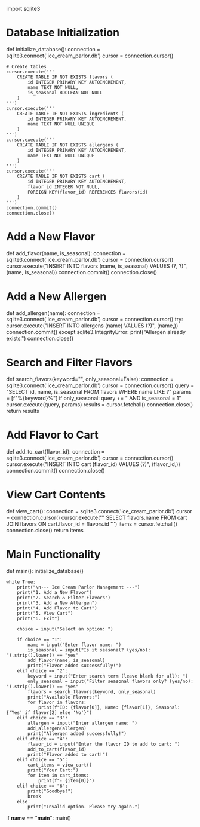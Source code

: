 import sqlite3

# Database Initialization
def initialize_database():
    connection = sqlite3.connect('ice_cream_parlor.db')
    cursor = connection.cursor()
    
    # Create tables
    cursor.execute('''
        CREATE TABLE IF NOT EXISTS flavors (
            id INTEGER PRIMARY KEY AUTOINCREMENT,
            name TEXT NOT NULL,
            is_seasonal BOOLEAN NOT NULL
        )
    ''')
    cursor.execute('''
        CREATE TABLE IF NOT EXISTS ingredients (
            id INTEGER PRIMARY KEY AUTOINCREMENT,
            name TEXT NOT NULL UNIQUE
        )
    ''')
    cursor.execute('''
        CREATE TABLE IF NOT EXISTS allergens (
            id INTEGER PRIMARY KEY AUTOINCREMENT,
            name TEXT NOT NULL UNIQUE
        )
    ''')
    cursor.execute('''
        CREATE TABLE IF NOT EXISTS cart (
            id INTEGER PRIMARY KEY AUTOINCREMENT,
            flavor_id INTEGER NOT NULL,
            FOREIGN KEY(flavor_id) REFERENCES flavors(id)
        )
    ''')
    connection.commit()
    connection.close()

# Add a New Flavor
def add_flavor(name, is_seasonal):
    connection = sqlite3.connect('ice_cream_parlor.db')
    cursor = connection.cursor()
    cursor.execute("INSERT INTO flavors (name, is_seasonal) VALUES (?, ?)", (name, is_seasonal))
    connection.commit()
    connection.close()

# Add a New Allergen
def add_allergen(name):
    connection = sqlite3.connect('ice_cream_parlor.db')
    cursor = connection.cursor()
    try:
        cursor.execute("INSERT INTO allergens (name) VALUES (?)", (name,))
        connection.commit()
    except sqlite3.IntegrityError:
        print("Allergen already exists.")
    connection.close()

# Search and Filter Flavors
def search_flavors(keyword="", only_seasonal=False):
    connection = sqlite3.connect('ice_cream_parlor.db')
    cursor = connection.cursor()
    query = "SELECT id, name, is_seasonal FROM flavors WHERE name LIKE ?"
    params = [f"%{keyword}%"]
    if only_seasonal:
        query += " AND is_seasonal = 1"
    cursor.execute(query, params)
    results = cursor.fetchall()
    connection.close()
    return results

# Add Flavor to Cart
def add_to_cart(flavor_id):
    connection = sqlite3.connect('ice_cream_parlor.db')
    cursor = connection.cursor()
    cursor.execute("INSERT INTO cart (flavor_id) VALUES (?)", (flavor_id,))
    connection.commit()
    connection.close()

# View Cart Contents
def view_cart():
    connection = sqlite3.connect('ice_cream_parlor.db')
    cursor = connection.cursor()
    cursor.execute('''
        SELECT flavors.name 
        FROM cart 
        JOIN flavors ON cart.flavor_id = flavors.id
    ''')
    items = cursor.fetchall()
    connection.close()
    return items

# Main Functionality
def main():
    initialize_database()
    
    while True:
        print("\n--- Ice Cream Parlor Management ---")
        print("1. Add a New Flavor")
        print("2. Search & Filter Flavors")
        print("3. Add a New Allergen")
        print("4. Add Flavor to Cart")
        print("5. View Cart")
        print("6. Exit")
        
        choice = input("Select an option: ")
        
        if choice == "1":
            name = input("Enter flavor name: ")
            is_seasonal = input("Is it seasonal? (yes/no): ").strip().lower() == "yes"
            add_flavor(name, is_seasonal)
            print("Flavor added successfully!")
        elif choice == "2":
            keyword = input("Enter search term (leave blank for all): ")
            only_seasonal = input("Filter seasonal flavors only? (yes/no): ").strip().lower() == "yes"
            flavors = search_flavors(keyword, only_seasonal)
            print("Available Flavors:")
            for flavor in flavors:
                print(f"ID: {flavor[0]}, Name: {flavor[1]}, Seasonal: {'Yes' if flavor[2] else 'No'}")
        elif choice == "3":
            allergen = input("Enter allergen name: ")
            add_allergen(allergen)
            print("Allergen added successfully!")
        elif choice == "4":
            flavor_id = input("Enter the flavor ID to add to cart: ")
            add_to_cart(flavor_id)
            print("Flavor added to cart!")
        elif choice == "5":
            cart_items = view_cart()
            print("Your Cart:")
            for item in cart_items:
                print(f"- {item[0]}")
        elif choice == "6":
            print("Goodbye!")
            break
        else:
            print("Invalid option. Please try again.")

if __name__ == "__main__":
    main()
